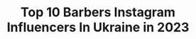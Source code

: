 ---
title: Top 10 Barbers Instagram Influencers In Ukraine in 2023
description: >-
  Find top barbers Instagram influencers in Ukraine in 2023. Most popular hashtags: #barbershop #kyiv #ukraine #barber.
platform: Instagram
hits: 26
text_top: Discover the top-rated Instagram influencers on inBeat.
text_bottom: Our platform aggregates 26 Instagram influencers like this in Ukraine for you to contact.
profiles:
  - username: "bodiabarber"
    fullname: >-
      Bogdan Kovch
    bio: >-
      𝕭🅚 LVIV •International educator •TOP barber 🇺🇦 ➖EDUCATION ➖ YouTube 👇👇
    location: "Ukraine"
    followers: 66908
    engagement: 347
    commentsToLikes: 0.014835
    id: ck5cl4m19y8k80i1161gk8f4r
    verified: false
    hashtags: ""
  - username: "v.scherbinina"
    fullname: >-
      Владислава Щербинина
    bio: >-
      🍼В 19 стала мамой @amarant.beauty.lab 💈Mini boss @flow_barbers_ 💅🏼Инструктор курсов по маникюру 📌Реклама @scher.pr Курс👇🏼
    location: "Ukraine"
    followers: 125447
    engagement: 346
    commentsToLikes: 0.010964
    id: ckap53u9ga3130i78ysewz2z7
    verified: false
    hashtags: "#syosscolor, #syoss"
  - username: "barberodessa"
    fullname: >-
      Barber Denis
    bio: >-
      💈Barber from Ukraine 🇺🇦 🥇Winner barber battle 2019 🇳🇱 Worked in the Netherlands 💡Studied wits TOP Barbers worlds 🔥 ⬇️Запись тут⬇️
    location: "Ukraine"
    followers: 3457
    engagement: 809
    commentsToLikes: 0.049097
    id: ck6u007oucvy00j71jvzomyo6
    verified: false
    hashtags: "#wahl, #fadehaircut, #ukraine, #faded"
  - username: "man_barber._"
    fullname: >-
      Garik
    bio: >-
      🇺🇦Ukraine, Dnepr ✂️Мужские стрижки 🔝Борода, да голова. 👊Работаю мощно и жёстко ⬇️💈ОНЛАЙН-ЗАПИСЬ💈⬇️
    location: "Ukraine"
    followers: 8725
    engagement: 460
    commentsToLikes: 0.012864
    id: ck0u1f4pbwmkq0i19um3e6yad
    verified: false
    hashtags: "#slickgorilla, #flattop, #barber, #feide"
  - username: "odessavlad"
    fullname: >-
      Vladimir Pelikh
    bio: >-
      📍Kyiv, Ukraine Made in Ukraine🇺🇦 International male MODEL MA @qmodels 🇺🇸 Traveller Sculptor Follow my ART page @odessavlad_art I speak 🇺🇦🇬🇧🇪🇸🇧🇷🇷🇺
    location: "Ukraine"
    followers: 53223
    engagement: 502
    commentsToLikes: 0.028773
    id: ck5c4a3h40x3n0i119rtl72pi
    verified: false
    hashtags: "#menwithstyle, #menslifestyle, #modelguys, #fitguysofinsta"
  - username: "m.igorevnaaa"
    fullname: >-
      Марина Игоревна🖤
    bio: >-
      Добро пожаловать в мой мир🌍 Мать прекрасного кота Зефира 🐈 Вокалистка 🎤 Сделаю красивые ресницы и брови @igorevnaaa.lash Сотрудничество в Direct❤️
    location: "Ukraine"
    followers: 18897
    engagement: 365
    commentsToLikes: 0.016093
    id: ck8t92s5qmrb40j78at9u9o5j
    verified: false
    hashtags: "#kharkivgram, #antalya, #ukraine, #moscow"
  - username: "ilona.gonchar"
    fullname: >-
      ILONA GONCHAR | DANCER
    bio: >-
      ▪️ЖИЗНЬ В STORIES🔜посты которые #тебепомогут ▪️СТУДЕНТ | УЧИТЕЛЬ ТАНЦЕВ @dance_of_life_2k18 ▪️ВКУСНЕЙШИЕ ДЕСЕРТЫ С ГОЛОВЫ ▪️ПОМОГУ «ПОЛЮБИТЬ СЕБЯ»
    location: "Ukraine"
    followers: 2538
    engagement: 2885
    commentsToLikes: 0.022084
    id: ckap0c1k6poig0i78s14es6zr
    verified: false
    hashtags: "#instaphoto, #instalike, #top, #mood"
  - username: "dmitriy_art.plus"
    fullname: >-
      Dmitriy Vovk Photographer 📷
    bio: >-
      Wedding & Family Photographer Europe 🇪🇺 Open for collaboration 📩 🇬🇷 🇮🇹 🇨🇾 🇦🇹 🇩🇪 🇮🇱 🇺🇦 Book your wedding date 2020/21
    location: "Ukraine"
    followers: 15831
    engagement: 169
    commentsToLikes: 0.037938
    id: ck5q9wi0jdd5q0i110o71mtlu
    verified: false
    hashtags: "#emotions, #italy, #vinnytsia, #wedding"
  - username: "shponchenroi"
    fullname: >-
      Анатолий Шпонарский
    bio: >-
      ▫️Head coach in @muaythaifamilygym ▫️Commercial & PR @znaysvoemesto ▫️Запись на тренировки в direct📩 📍Stopped at @revolution.gym_phuket
    location: "Ukraine"
    followers: 23720
    engagement: 652
    commentsToLikes: 0.005222
    id: ck5he1lizqjuj0i11vpfydliy
    verified: false
    hashtags: "#kiev, #shponchenroi, #muaythai, #thaiboxing"
  - username: "sergey.mikhalok"
    fullname: >-
      Сергей Михалок
    bio: >-
      Обращение BRUTTO NOSTRA:
    location: "Ukraine"
    followers: 73279
    engagement: 390
    commentsToLikes: 0.000236
    id: ck5q3luvjld1f0i11d8rwhw9b
    verified: true
    hashtags: "#lyapiscrew, #ukraine, #odessa, #mikhalokofficial"
---